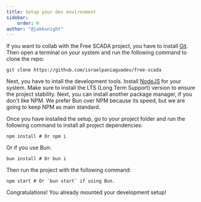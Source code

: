 ```yaml
---
title: Setup your dev environment
sidebar:
    order: 0
author: "@jakkunight"
---
```

If you want to collab with the Free SCADA project, you have to install [Git](https://git-scm.com/). 
Then open a terminal on your system and run the following command to clone the repo:


```shell
git clone https://github.com/israelpaniaguadev/free-scada
```

Next, you have to intall the development tools. Install [NodeJS](https://nodejs.dev) for your system. 
Make sure to install the LTS (Long Term Support) version to ensure the project stability. Next, you can 
install another package manager, if you don't like NPM. We prefer Bun over NPM because its speed, but 
we are going to keep NPM as main standard.

Once you have installed the setup, go to your project folder and run the following command to install all 
project dependencies:

```shell
npm install # Or npm i

```

Or if you use Bun:
```shell
bun install # Or bun i
```

Then run the project with the following command:
```shell
npm start # Or `bun start` if using Bun.
```

Congratulations! You already mounted your development setup!
